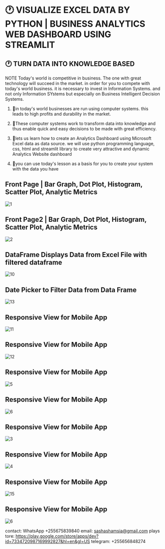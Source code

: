 # 🕐 VISUALIZE EXCEL DATA BY PYTHON  |  BUSINESS ANALYTICS WEB DASHBOARD USING STREAMLIT
 
## 🕐 TURN DATA INTO KNOWLEDGE BASED 

NOTE Today's world is competitive in business. The one with great technology will succeed in the market. in order for you to compete with today's world business. it is necessary to invest in Information Systems. and not only Information SYstems but especially on Business Intelligent Decision Systems.

1. 📌in today's world businesses are run using computer systems. this leads to high profits and durability in the market.

2. 📌These computer systems work to transform data into knowledge and thus enable quick and easy decisions to be made with great efficiency.

3. 📌lets us learn how to create an Analytics Dashboard using Microsoft Excel data as data source. we will use python programming language, css, html and streamlit library to create very attractive and dynamic 
   Analytics Website dashboard

4. 📌you can use today's lesson as a basis for you to create your system with the data you have

## Front Page | Bar Graph, Dot Plot, Histogram, Scatter Plot, Analytic Metrics
![1](https://github.com/shamiraty/python_analytics_graph_excel/assets/129072179/cec81a3e-213e-4f08-8a2f-a1dcd5d674d3)

## Front Page2 | Bar Graph, Dot Plot, Histogram, Scatter Plot, Analytic Metrics
![2](https://github.com/shamiraty/python_analytics_graph_excel/assets/129072179/384df217-de5a-4ca1-8afb-6b2e33fde976)

## DataFrame Displays Data from Excel File with filtered dataframe
![10](https://github.com/shamiraty/python_analytics_graph_excel/assets/129072179/a597221c-e7cd-4533-b1b1-7b23b54c81e9)

## Date Picker to Filter Data from Data Frame
![13](https://github.com/shamiraty/python_analytics_graph_excel/assets/129072179/ebaabd79-f151-4d06-9bf5-5b1c2bb5957f)

## Responsive View for Mobile App
![11](https://github.com/shamiraty/python_analytics_graph_excel/assets/129072179/757d6f69-ffe4-4221-ac79-d565b9e78411)

## Responsive View for Mobile App
![12](https://github.com/shamiraty/python_analytics_graph_excel/assets/129072179/2b3d8c74-12cb-4729-aa3a-2950412bf9ca)

## Responsive View for Mobile App
![5](https://github.com/shamiraty/python_analytics_graph_excel/assets/129072179/828f0679-2026-40e2-aa4b-66829ef0f1f7)

## Responsive View for Mobile App
![6](https://github.com/shamiraty/python_analytics_graph_excel/assets/129072179/93120606-b0ea-4fa9-ba27-5ee0c3a3a365)

## Responsive View for Mobile App
![3](https://github.com/shamiraty/python_analytics_graph_excel/assets/129072179/8433c87a-542a-48b0-8052-ba5805f3ca62)

## Responsive View for Mobile App
![4](https://github.com/shamiraty/python_analytics_graph_excel/assets/129072179/b7111162-f72a-4315-a965-aad45be2ba99)

## Responsive View for Mobile App
![15](https://github.com/shamiraty/python_analytics_graph_excel/assets/129072179/c01ac856-8fea-48a7-b077-4fb9f88d2cce)

## Responsive View for Mobile App
![6](https://github.com/shamiraty/python_analytics_graph_excel/assets/129072179/5ad81053-535f-4dd2-a96f-7acb6fdff604)


contact:  WhatsApp +255675839840
email:  sashashamsia@gmail.com
plays tore:  https://play.google.com/store/apps/dev?id=7334720987169992827&hl=en&gl=US
telegram: +255656848274
